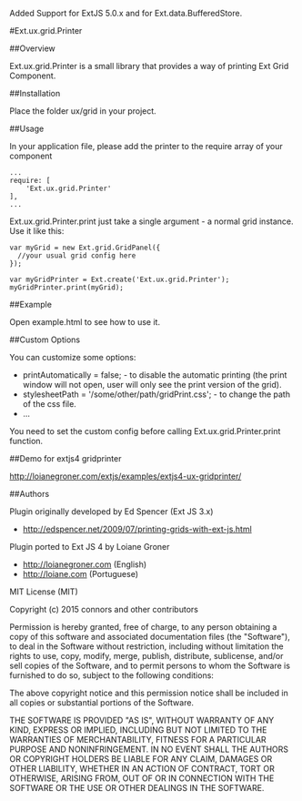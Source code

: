 Added Support for ExtJS 5.0.x and for Ext.data.BufferedStore.

#Ext.ux.grid.Printer 

##Overview

Ext.ux.grid.Printer is a small library that provides a way of printing Ext Grid Component.

##Installation

Place the folder ux/grid in your project.

##Usage

In your application file, please add the printer to the require array of your component

    ...
    require: [
        'Ext.ux.grid.Printer'
    ],
    ...


Ext.ux.grid.Printer.print just take a single argument - a normal grid instance. Use it like this:

    var myGrid = new Ext.grid.GridPanel({
      //your usual grid config here
    });
    
    var myGridPrinter = Ext.create('Ext.ux.grid.Printer');
    myGridPrinter.print(myGrid);

##Example

Open example.html to see how to use it.

##Custom Options

You can customize some options:

* printAutomatically = false; - to disable the automatic printing (the print window will not open, user will only see the print version of the grid).
* stylesheetPath = '/some/other/path/gridPrint.css'; - to change the path of the css file.
* ...

You need to set the custom config before calling Ext.ux.grid.Printer.print function.

##Demo for extjs4 gridprinter 

http://loianegroner.com/extjs/examples/extjs4-ux-gridprinter/

##Authors

Plugin originally developed by Ed Spencer (Ext JS 3.x)
* http://edspencer.net/2009/07/printing-grids-with-ext-js.html

Plugin ported to Ext JS 4 by Loiane Groner
* http://loianegroner.com (English)
* http://loiane.com (Portuguese)

MIT License (MIT)

Copyright (c) 2015 connors and other contributors

Permission is hereby granted, free of charge, to any person obtaining a copy of
this software and associated documentation files (the "Software"), to deal in
the Software without restriction, including without limitation the rights to
use, copy, modify, merge, publish, distribute, sublicense, and/or sell copies of
the Software, and to permit persons to whom the Software is furnished to do so,
subject to the following conditions:

The above copyright notice and this permission notice shall be included in all
copies or substantial portions of the Software.

THE SOFTWARE IS PROVIDED "AS IS", WITHOUT WARRANTY OF ANY KIND, EXPRESS OR
IMPLIED, INCLUDING BUT NOT LIMITED TO THE WARRANTIES OF MERCHANTABILITY, FITNESS
FOR A PARTICULAR PURPOSE AND NONINFRINGEMENT. IN NO EVENT SHALL THE AUTHORS OR
COPYRIGHT HOLDERS BE LIABLE FOR ANY CLAIM, DAMAGES OR OTHER LIABILITY, WHETHER
IN AN ACTION OF CONTRACT, TORT OR OTHERWISE, ARISING FROM, OUT OF OR IN
CONNECTION WITH THE SOFTWARE OR THE USE OR OTHER DEALINGS IN THE SOFTWARE.
